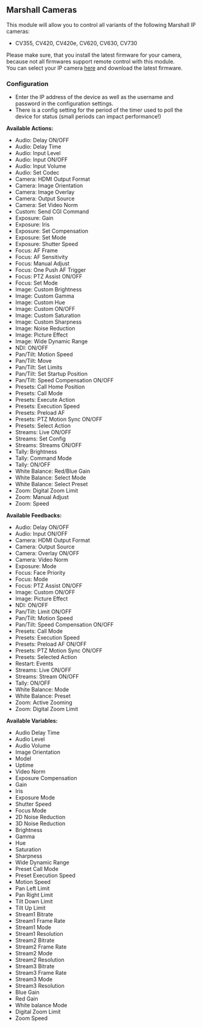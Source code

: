 ## Marshall Cameras

This module will allow you to control all variants of the following Marshall IP cameras:
* CV355, CV420, CV420e, CV620, CV630, CV730

Please make sure, that you install the latest firmware for your camera, because not all firmwares support remote control with this module.
<br>You can select your IP camera <a href="https://marshall-usa.com/cameras/#IPTV" target="_blank">here</a> and download the latest firmware.

### Configuration
* Enter the IP address of the device as well as the username and password in the configuration settings.
* There is a config setting for the period of the timer used to poll the device for status (small periods can impact performance!)

**Available Actions:**
* Audio: Delay ON/OFF
* Audio: Delay Time
* Audio: Input Level
* Audio: Input ON/OFF
* Audio: Input Volume
* Audio: Set Codec
* Camera: HDMI Output Format
* Camera: Image Orientation
* Camera: Image Overlay
* Camera: Output Source
* Camera: Set Video Norm
* Custom: Send CGI Command
* Exposure: Gain
* Exposure: Iris
* Exposure: Set Compensation
* Exposure: Set Mode
* Exposure: Shutter Speed
* Focus: AF Frame
* Focus: AF Sensitivity
* Focus: Manual Adjust
* Focus: One Push AF Trigger
* Focus: PTZ Assist ON/OFF
* Focus: Set Mode
* Image: Custom Brightness
* Image: Custom Gamma
* Image: Custom Hue
* Image: Custom ON/OFF
* Image: Custom Saturation
* Image: Custom Sharpness
* Image: Noise Reduction
* Image: Picture Effect
* Image: Wide Dynamic Range
* NDI: ON/OFF
* Pan/Tilt: Motion Speed
* Pan/Tilt: Move
* Pan/Tilt: Set Limits
* Pan/Tilt: Set Startup Position
* Pan/Tilt: Speed Compensation ON/OFF
* Presets: Call Home Position
* Presets: Call Mode
* Presets: Execute Action
* Presets: Execution Speed
* Presets: Preload AF
* Presets: PTZ Motion Sync ON/OFF
* Presets: Select Action
* Streams: Live ON/OFF
* Streams: Set Config
* Streams: Streams ON/OFF
* Tally: Brightness
* Tally: Command Mode
* Tally: ON/OFF
* White Balance: Red/Blue Gain
* White Balance: Select Mode
* White Balance: Select Preset
* Zoom: Digital Zoom Limit
* Zoom: Manual Adjust
* Zoom: Speed

**Available Feedbacks:**
* Audio: Delay ON/OFF
* Audio: Input ON/OFF
* Camera: HDMI Output Format
* Camera: Output Source
* Camera: Overlay ON/OFF
* Camera: Video Norm
* Exposure: Mode
* Focus: Face Priority
* Focus: Mode
* Focus: PTZ Assist ON/OFF
* Image: Custom ON/OFF
* Image: Picture Effect
* NDI: ON/OFF
* Pan/Tilt: Limit ON/OFF
* Pan/Tilt: Motion Speed
* Pan/Tilt: Speed Compensation ON/OFF
* Presets: Call Mode
* Presets: Execution Speed
* Presets: Preload AF ON/OFF
* Presets: PTZ Motion Sync ON/OFF
* Presets: Selected Action
* Restart: Events
* Streams: Live ON/OFF
* Streams: Stream ON/OFF
* Tally: ON/OFF
* White Balance: Mode
* White Balance: Preset
* Zoom: Active Zooming
* Zoom: Digital Zoom Limit

**Available Variables:**
* Audio Delay Time
* Audio Level
* Audio Volume
* Image Orientation
* Model
* Uptime
* Video Norm
* Exposure Compensation
* Gain
* Iris
* Exposure Mode
* Shutter Speed
* Focus Mode
* 2D Noise Reduction
* 3D Noise Reduction
* Brightness
* Gamma
* Hue
* Saturation
* Sharpness
* Wide Dynamic Range
* Preset Call Mode
* Preset Execution Speed
* Motion Speed
* Pan Left Limit
* Pan Right Limit
* Tilt Down Limit
* Tilt Up Limit
* Stream1 Bitrate
* Stream1 Frame Rate
* Stream1 Mode
* Stream1 Resolution
* Stream2 Bitrate
* Stream2 Frame Rate
* Stream2 Mode
* Stream2 Resolution
* Stream3 Bitrate
* Stream3 Frame Rate
* Stream3 Mode
* Stream3 Resolution
* Blue Gain
* Red Gain
* White balance Mode
* Digital Zoom Limit
* Zoom Speed
